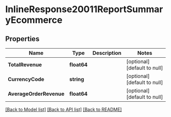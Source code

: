 # InlineResponse20011ReportSummaryEcommerce

## Properties
Name | Type | Description | Notes
------------ | ------------- | ------------- | -------------
**TotalRevenue** | **float64** |  | [optional] [default to null]
**CurrencyCode** | **string** |  | [optional] [default to null]
**AverageOrderRevenue** | **float64** |  | [optional] [default to null]

[[Back to Model list]](../README.md#documentation-for-models) [[Back to API list]](../README.md#documentation-for-api-endpoints) [[Back to README]](../README.md)

